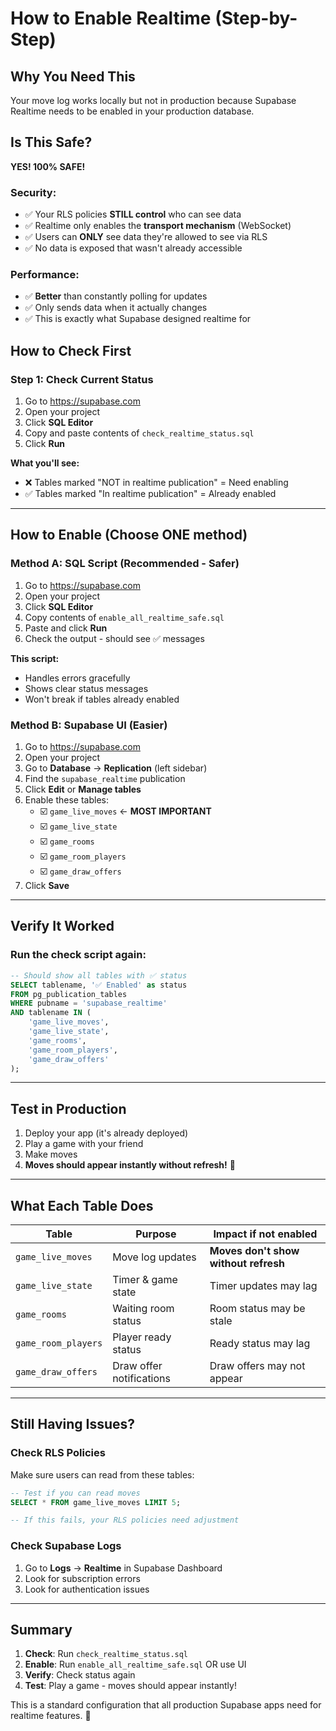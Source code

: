 # How to Enable Realtime (Step-by-Step)

## Why You Need This
Your move log works locally but not in production because Supabase Realtime needs to be enabled in your production database.

## Is This Safe?
**YES! 100% SAFE!**

### Security:
- ✅ Your RLS policies **STILL control** who can see data
- ✅ Realtime only enables the **transport mechanism** (WebSocket)
- ✅ Users can **ONLY** see data they're allowed to see via RLS
- ✅ No data is exposed that wasn't already accessible

### Performance:
- ✅ **Better** than constantly polling for updates
- ✅ Only sends data when it actually changes
- ✅ This is exactly what Supabase designed realtime for

## How to Check First

### Step 1: Check Current Status
1. Go to https://supabase.com
2. Open your project
3. Click **SQL Editor**
4. Copy and paste contents of `check_realtime_status.sql`
5. Click **Run**

**What you'll see:**
- ❌ Tables marked "NOT in realtime publication" = Need enabling
- ✅ Tables marked "In realtime publication" = Already enabled

---

## How to Enable (Choose ONE method)

### Method A: SQL Script (Recommended - Safer)
1. Go to https://supabase.com
2. Open your project
3. Click **SQL Editor**
4. Copy contents of `enable_all_realtime_safe.sql`
5. Paste and click **Run**
6. Check the output - should see ✅ messages

**This script:**
- Handles errors gracefully
- Shows clear status messages
- Won't break if tables already enabled

### Method B: Supabase UI (Easier)
1. Go to https://supabase.com
2. Open your project
3. Go to **Database** → **Replication** (left sidebar)
4. Find the `supabase_realtime` publication
5. Click **Edit** or **Manage tables**
6. Enable these tables:
   - ☑️ `game_live_moves` ← **MOST IMPORTANT**
   - ☑️ `game_live_state`
   - ☑️ `game_rooms`
   - ☑️ `game_room_players`
   - ☑️ `game_draw_offers`
7. Click **Save**

---

## Verify It Worked

### Run the check script again:
```sql
-- Should show all tables with ✅ status
SELECT tablename, '✅ Enabled' as status
FROM pg_publication_tables
WHERE pubname = 'supabase_realtime'
AND tablename IN (
    'game_live_moves',
    'game_live_state',
    'game_rooms',
    'game_room_players',
    'game_draw_offers'
);
```

---

## Test in Production
1. Deploy your app (it's already deployed)
2. Play a game with your friend
3. Make moves
4. **Moves should appear instantly without refresh!** 🎉

---

## What Each Table Does

| Table | Purpose | Impact if not enabled |
|-------|---------|----------------------|
| `game_live_moves` | Move log updates | **Moves don't show without refresh** |
| `game_live_state` | Timer & game state | Timer updates may lag |
| `game_rooms` | Waiting room status | Room status may be stale |
| `game_room_players` | Player ready status | Ready status may lag |
| `game_draw_offers` | Draw offer notifications | Draw offers may not appear |

---

## Still Having Issues?

### Check RLS Policies
Make sure users can read from these tables:
```sql
-- Test if you can read moves
SELECT * FROM game_live_moves LIMIT 5;

-- If this fails, your RLS policies need adjustment
```

### Check Supabase Logs
1. Go to **Logs** → **Realtime** in Supabase Dashboard
2. Look for subscription errors
3. Look for authentication issues

---

## Summary
1. **Check**: Run `check_realtime_status.sql`
2. **Enable**: Run `enable_all_realtime_safe.sql` OR use UI
3. **Verify**: Check status again
4. **Test**: Play a game - moves should appear instantly!

This is a standard configuration that all production Supabase apps need for realtime features. 🚀
